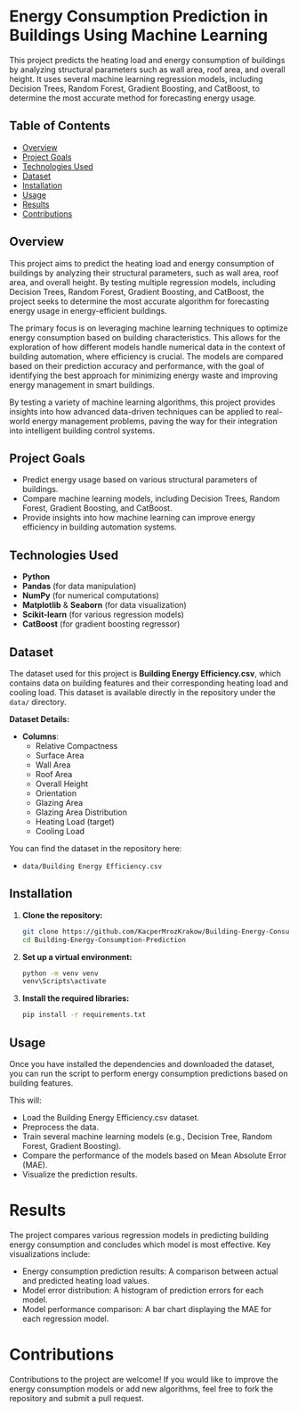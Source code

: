 # Energy Consumption Prediction in Buildings Using Machine Learning

This project predicts the heating load and energy consumption of buildings by analyzing structural parameters such as wall area, roof area, and overall height. It uses several machine learning regression models, including Decision Trees, Random Forest, Gradient Boosting, and CatBoost, to determine the most accurate method for forecasting energy usage.

## Table of Contents
- [Overview](#overview)
- [Project Goals](#project-goals)
- [Technologies Used](#technologies-used)
- [Dataset](#dataset)
- [Installation](#installation)
- [Usage](#usage)
- [Results](#results)
- [Contributions](#contributions)

## Overview
This project aims to predict the heating load and energy consumption of buildings by analyzing their structural parameters, such as wall area, roof area, and overall height. By testing multiple regression models, including Decision Trees, Random Forest, Gradient Boosting, and CatBoost, the project seeks to determine the most accurate algorithm for forecasting energy usage in energy-efficient buildings.

The primary focus is on leveraging machine learning techniques to optimize energy consumption based on building characteristics. This allows for the exploration of how different models handle numerical data in the context of building automation, where efficiency is crucial. The models are compared based on their prediction accuracy and performance, with the goal of identifying the best approach for minimizing energy waste and improving energy management in smart buildings.

By testing a variety of machine learning algorithms, this project provides insights into how advanced data-driven techniques can be applied to real-world energy management problems, paving the way for their integration into intelligent building control systems.

## Project Goals
- Predict energy usage based on various structural parameters of buildings.
- Compare machine learning models, including Decision Trees, Random Forest, Gradient Boosting, and CatBoost.
- Provide insights into how machine learning can improve energy efficiency in building automation systems.

## Technologies Used
- **Python**
- **Pandas** (for data manipulation)
- **NumPy** (for numerical computations)
- **Matplotlib** & **Seaborn** (for data visualization)
- **Scikit-learn** (for various regression models)
- **CatBoost** (for gradient boosting regressor)

## Dataset

The dataset used for this project is **Building Energy Efficiency.csv**, which contains data on building features and their corresponding heating load and cooling load. This dataset is available directly in the repository under the `data/` directory.

**Dataset Details:**
- **Columns**:
  - Relative Compactness
  - Surface Area
  - Wall Area
  - Roof Area
  - Overall Height
  - Orientation
  - Glazing Area
  - Glazing Area Distribution
  - Heating Load (target)
  - Cooling Load

You can find the dataset in the repository here:
- `data/Building Energy Efficiency.csv`

## Installation

1. **Clone the repository:**
   ```bash
   git clone https://github.com/KacperMrozKrakow/Building-Energy-Consumption-Prediction.git
   cd Building-Energy-Consumption-Prediction

2. **Set up a virtual environment:**
   ```bash
   python -m venv venv
   venv\Scripts\activate

3. **Install the required libraries:**
   ```bash
   pip install -r requirements.txt

## Usage
Once you have installed the dependencies and downloaded the dataset, you can run the script to perform energy consumption predictions based on building features.

This will:

- Load the Building Energy Efficiency.csv dataset.
- Preprocess the data.
- Train several machine learning models (e.g., Decision Tree, Random Forest, Gradient Boosting).
- Compare the performance of the models based on Mean Absolute Error (MAE).
- Visualize the prediction results.

# Results
The project compares various regression models in predicting building energy consumption and concludes which model is most effective. Key visualizations include:

- Energy consumption prediction results: A comparison between actual and predicted heating load values.
- Model error distribution: A histogram of prediction errors for each model.
- Model performance comparison: A bar chart displaying the MAE for each regression model.

# Contributions
Contributions to the project are welcome! If you would like to improve the energy consumption models or add new algorithms, feel free to fork the repository and submit a pull request.
